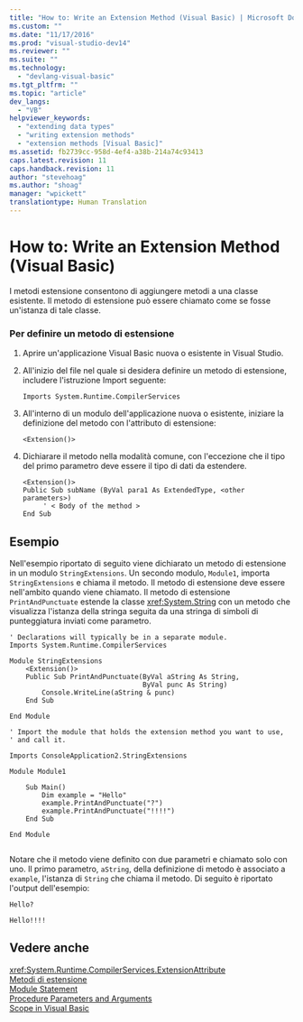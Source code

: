 ```yaml
---
title: "How to: Write an Extension Method (Visual Basic) | Microsoft Docs"
ms.custom: ""
ms.date: "11/17/2016"
ms.prod: "visual-studio-dev14"
ms.reviewer: ""
ms.suite: ""
ms.technology: 
  - "devlang-visual-basic"
ms.tgt_pltfrm: ""
ms.topic: "article"
dev_langs: 
  - "VB"
helpviewer_keywords: 
  - "extending data types"
  - "writing extension methods"
  - "extension methods [Visual Basic]"
ms.assetid: fb2739cc-958d-4ef4-a38b-214a74c93413
caps.latest.revision: 11
caps.handback.revision: 11
author: "stevehoag"
ms.author: "shoag"
manager: "wpickett"
translationtype: Human Translation
---
```

# How to: Write an Extension Method (Visual Basic)
I metodi estensione consentono di aggiungere metodi a una classe esistente.  Il metodo di estensione può essere chiamato come se fosse un'istanza di tale classe.  
  
### Per definire un metodo di estensione  
  
1.  Aprire un'applicazione Visual Basic nuova o esistente in Visual Studio.  
  
2.  All'inizio del file nel quale si desidera definire un metodo di estensione, includere l'istruzione Import seguente:  
  
    ```  
    Imports System.Runtime.CompilerServices  
    ```  
  
3.  All'interno di un modulo dell'applicazione nuova o esistente, iniziare la definizione del metodo con l'attributo di estensione:  
  
    ```  
    <Extension()>  
    ```  
  
4.  Dichiarare il metodo nella modalità comune, con l'eccezione che il tipo del primo parametro deve essere il tipo di dati da estendere.  
  
    ```  
    <Extension()>   
    Public Sub subName (ByVal para1 As ExtendedType, <other parameters>)  
         ' < Body of the method >  
    End Sub  
    ```  
  
## Esempio  
 Nell'esempio riportato di seguito viene dichiarato un metodo di estensione in un modulo `StringExtensions`.  Un secondo modulo, `Module1`, importa `StringExtensions` e chiama il metodo.  Il metodo di estensione deve essere nell'ambito quando viene chiamato.  Il metodo di estensione `PrintAndPunctuate` estende la classe <xref:System.String> con un metodo che visualizza l'istanza della stringa seguita da una stringa di simboli di punteggiatura inviati come parametro.  
  
```vb#  
' Declarations will typically be in a separate module.  
Imports System.Runtime.CompilerServices  
  
Module StringExtensions  
    <Extension()>   
    Public Sub PrintAndPunctuate(ByVal aString As String,   
                                 ByVal punc As String)  
        Console.WriteLine(aString & punc)  
    End Sub  
  
End Module  
```  
  
```vb#  
' Import the module that holds the extension method you want to use,   
' and call it.  
  
Imports ConsoleApplication2.StringExtensions  
  
Module Module1  
  
    Sub Main()  
        Dim example = "Hello"  
        example.PrintAndPunctuate("?")  
        example.PrintAndPunctuate("!!!!")  
    End Sub  
  
End Module  
  
```  
  
 Notare che il metodo viene definito con due parametri e chiamato solo con uno.  Il primo parametro, `aString`, della definizione di metodo è associato a `example`, l'istanza di `String` che chiama il metodo.  Di seguito è riportato l'output dell'esempio:  
  
 `Hello?`  
  
 `Hello!!!!`  
  
## Vedere anche  
 <xref:System.Runtime.CompilerServices.ExtensionAttribute>   
 [Metodi di estensione](../../../../visual-basic/programming-guide/language-features/procedures/extension-methods.md)   
 [Module Statement](../../../../visual-basic/language-reference/statements/module-statement.md)   
 [Procedure Parameters and Arguments](../../../../visual-basic/programming-guide/language-features/procedures/procedure-parameters-and-arguments.md)   
 [Scope in Visual Basic](../../../../visual-basic/programming-guide/language-features/declared-elements/scope.md)